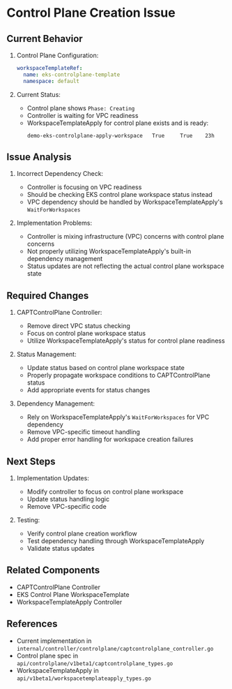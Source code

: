 # Control Plane Creation Issue

## Current Behavior

1. Control Plane Configuration:
   ```yaml
   workspaceTemplateRef:
     name: eks-controlplane-template
     namespace: default
   ```

2. Current Status:
   - Control plane shows `Phase: Creating`
   - Controller is waiting for VPC readiness
   - WorkspaceTemplateApply for control plane exists and is ready:
     ```
     demo-eks-controlplane-apply-workspace   True     True    23h
     ```

## Issue Analysis

1. Incorrect Dependency Check:
   - Controller is focusing on VPC readiness
   - Should be checking EKS control plane workspace status instead
   - VPC dependency should be handled by WorkspaceTemplateApply's `WaitForWorkspaces`

2. Implementation Problems:
   - Controller is mixing infrastructure (VPC) concerns with control plane concerns
   - Not properly utilizing WorkspaceTemplateApply's built-in dependency management
   - Status updates are not reflecting the actual control plane workspace state

## Required Changes

1. CAPTControlPlane Controller:
   - Remove direct VPC status checking
   - Focus on control plane workspace status
   - Utilize WorkspaceTemplateApply's status for control plane readiness

2. Status Management:
   - Update status based on control plane workspace state
   - Properly propagate workspace conditions to CAPTControlPlane status
   - Add appropriate events for status changes

3. Dependency Management:
   - Rely on WorkspaceTemplateApply's `WaitForWorkspaces` for VPC dependency
   - Remove VPC-specific timeout handling
   - Add proper error handling for workspace creation failures

## Next Steps

1. Implementation Updates:
   - Modify controller to focus on control plane workspace
   - Update status handling logic
   - Remove VPC-specific code

2. Testing:
   - Verify control plane creation workflow
   - Test dependency handling through WorkspaceTemplateApply
   - Validate status updates

## Related Components

- CAPTControlPlane Controller
- EKS Control Plane WorkspaceTemplate
- WorkspaceTemplateApply Controller

## References

- Current implementation in `internal/controller/controlplane/captcontrolplane_controller.go`
- Control plane spec in `api/controlplane/v1beta1/captcontrolplane_types.go`
- WorkspaceTemplateApply in `api/v1beta1/workspacetemplateapply_types.go`
